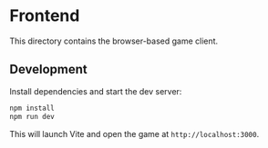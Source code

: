 # Frontend

This directory contains the browser-based game client.

## Development

Install dependencies and start the dev server:

```bash
npm install
npm run dev
```

This will launch Vite and open the game at `http://localhost:3000`.
